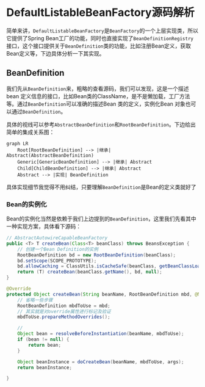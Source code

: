 # DefaultListableBeanFactory源码解析

简单来讲，`DefaultListableBeanFactory`是`BeanFactory`的一个上层实现类，所以它提供了Spring Bean工厂的功能，同时也直接实现了`BeanDefinitionRegistry`接口，这个接口提供关于`BeanDefinition`类的功能，比如注册Bean定义，获取Bean定义等，下边具体分析一下其实现。

## BeanDefinition

我们先从`BeanDefinition`来，粗略的查看源码，我们可以发现，这是一个描述bean 定义信息的接口，比如Bean类的ClassName，是不是懒加载，工厂方法等。通过`BeanDefinition`可以准确的描述Bean 类的定义，实例化Bean 对象也可以通过`BeanDefinition`。

具体的视线可以参考`AbstractBeanDefinition`和`RootBeanDefinition`。下边给出简单的集成关系图：

```mermaid
graph LR
    Root[RootBeanDefinition] --> |继承| Abstract(AbstractBeanDefinition)
    Generic[GenericBeanDefinition] --> |继承| Abstract
    Child[ChildBeanDefinition] --> |继承| Abstract
    Abstract --> |实现| BeanDefinition
```

具体实现细节我觉得不用纠结，只要理解`BeanDefinition`是Bean的定义类就好了

### Bean的实例化

Bean的实例化当然是依赖于我们上边提到的`BeanDefinition`，这里我们先看其中一种实现方案，具体看下源码：

```java
// AbstractAutowireCapableBeanFactory
public <T> T createBean(Class<T> beanClass) throws BeansException {
	// 创建一个Bean Definition的实例
	RootBeanDefinition bd = new RootBeanDefinition(beanClass);
	bd.setScope(SCOPE_PROTOTYPE);
	bd.allowCaching = ClassUtils.isCacheSafe(beanClass, getBeanClassLoader());
	return (T) createBean(beanClass.getName(), bd, null);
}

@Override
protected Object createBean(String beanName, RootBeanDefinition mbd, @Nullable Object[] args) throws BeanCreationException { 
    // 省略一些步骤
    RootBeanDefinition mbdToUse = mbd;
    // 其实就是对override属性进行标记及验证
    mbdToUse.prepareMethodOverrides();

    // 
    Object bean = resolveBeforeInstantiation(beanName, mbdToUse);
    if (bean != null) {
        return bean;
    }

    Object beanInstance = doCreateBean(beanName, mbdToUse, args);
    return beanInstance;

}
```




